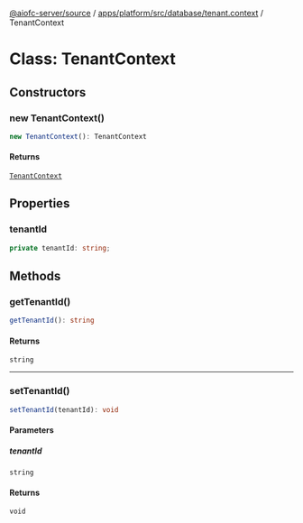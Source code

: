 [@aiofc-server/source](../../../../../../index.md) / [apps/platform/src/database/tenant.context](../index.md) / TenantContext

# Class: TenantContext

## Constructors

### new TenantContext()

```ts
new TenantContext(): TenantContext
```

#### Returns

[`TenantContext`](TenantContext.md)

## Properties

### tenantId

```ts
private tenantId: string;
```

## Methods

### getTenantId()

```ts
getTenantId(): string
```

#### Returns

`string`

***

### setTenantId()

```ts
setTenantId(tenantId): void
```

#### Parameters

##### tenantId

`string`

#### Returns

`void`
